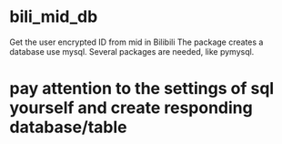 # bili_mid_db
Get the user encrypted ID from mid in Bilibili
The package creates a database use mysql.
Several packages are needed, like pymysql.
# pay attention to the settings of sql yourself and create responding database/table
